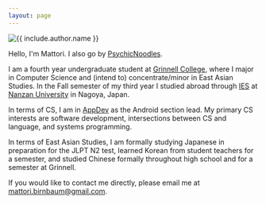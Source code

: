 ```yaml
---
layout: page
---
```


<img
  class="me"
  alt="{{ include.author.name }}"
  src="{{ site.base_url }}/public/img/happy-boy.jpg"
  />

Hello, I'm Mattori. I also go by [PsychicNoodles](http://github.com/PsychicNoodles).

I am a fourth year undergraduate student at [Grinnell College](http://www.grinnell.edu/),
where I major in Computer Science and (intend to) concentrate/minor in East
Asian Studies. In the Fall semester of my third year I studied abroad through
[IES](https://www.iesabroad.org/) at [Nanzan University](http://www.nanzan-u.ac.jp/)
in Nagoya, Japan.

In terms of CS, I am in [AppDev](http://appdev.grinnell.edu/) as the Android section lead.
My primary CS interests are software development, intersections between CS and language,
and systems programming.

In terms of East Asian Studies, I am formally studying Japanese in preparation for the
JLPT N2 test, learned Korean from student teachers for a semester, and studied Chinese
formally throughout high school and for a semester at Grinnell.

If you would like to contact me directly, please email me at
<mattori.birnbaum@gmail.com>.
